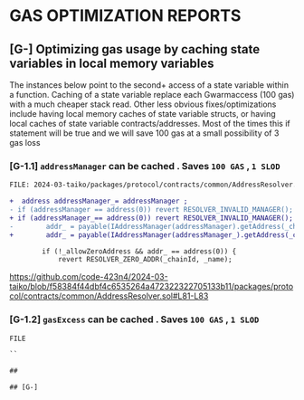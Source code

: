 # GAS OPTIMIZATION REPORTS

##

## [G-] Optimizing gas usage by caching state variables in local memory variables

The instances below point to the second+ access of a state variable within a function. Caching of a state variable replace each Gwarmaccess (100 gas) with a much cheaper stack read. Other less obvious fixes/optimizations include having local memory caches of state variable structs, or having local caches of state variable contracts/addresses. Most of the times this if statement will be true and we will save 100 gas at a small possibility of 3 gas loss

### [G-1.1] ``addressManager`` can be cached . Saves ``100 GAS`` , ``1 SLOD``

```diff
FILE: 2024-03-taiko/packages/protocol/contracts/common/AddressResolver.sol

+  address addressManager_= addressManager ;
- if (addressManager == address(0)) revert RESOLVER_INVALID_MANAGER();
+ if (addressManager_== address(0)) revert RESOLVER_INVALID_MANAGER();
-        addr_ = payable(IAddressManager(addressManager).getAddress(_chainId, _name));
+        addr_ = payable(IAddressManager(addressManager_).getAddress(_chainId, _name));

        if (!_allowZeroAddress && addr_ == address(0)) {
            revert RESOLVER_ZERO_ADDR(_chainId, _name);

```
https://github.com/code-423n4/2024-03-taiko/blob/f58384f44dbf4c6535264a472322322705133b11/packages/protocol/contracts/common/AddressResolver.sol#L81-L83

### [G-1.2] ``gasExcess`` can be cached . Saves ``100 GAS`` , ``1 SLOD``

```diff
FILE

``

## 

## [G-] 

